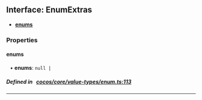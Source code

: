 ## Interface: EnumExtras

- [__enums__](#__enums__)

### Properties

#### __enums__

<div style="margin-left: 10px;">


• **__enums__**: ``null | ``

</div>

##### Defined in &nbsp;   [cocos/core/value-types/enum.ts:113](https://github.com/cocos-creator/engine/blob/c7bf6b8a9/cocos/core/value-types/enum.ts#L113)&nbsp;
___
